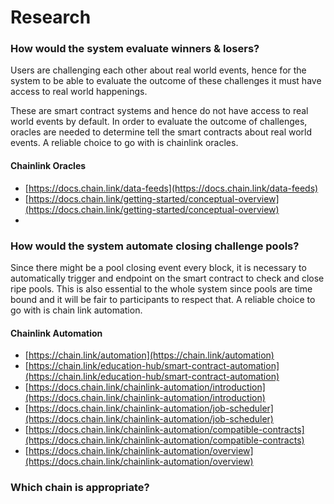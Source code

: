 # Research

### How would the system evaluate winners & losers?

Users are challenging each other about real world events, hence for the system to be able to evaluate the outcome of these challenges it must have access to real world happenings.

These are smart contract systems and hence do not have access to real world events by default. In order to evaluate the outcome of challenges, oracles are needed to determine tell the smart contracts about real world events. A reliable choice to go with is chainlink oracles.

#### Chainlink Oracles

*   [https://docs.chain.link/data-feeds](https://docs.chain.link/data-feeds)
*   [https://docs.chain.link/getting-started/conceptual-overview](https://docs.chain.link/getting-started/conceptual-overview)
*   

### How would the system automate closing challenge pools?

Since there might be a pool closing event every block, it is necessary to automatically trigger and endpoint on the smart contract to check and close ripe pools. This is also essential to the whole system since pools are time bound and it will be fair to participants to respect that. A reliable choice to go with is chain link automation.

#### Chainlink Automation

*   [https://chain.link/automation](https://chain.link/automation)
*   [https://chain.link/education-hub/smart-contract-automation](https://chain.link/education-hub/smart-contract-automation)
*   [https://docs.chain.link/chainlink-automation/introduction](https://docs.chain.link/chainlink-automation/introduction)
*   [https://docs.chain.link/chainlink-automation/job-scheduler](https://docs.chain.link/chainlink-automation/job-scheduler)
*   [https://docs.chain.link/chainlink-automation/compatible-contracts](https://docs.chain.link/chainlink-automation/compatible-contracts)
*   [https://docs.chain.link/chainlink-automation/overview](https://docs.chain.link/chainlink-automation/overview)

  

### Which chain is appropriate?


